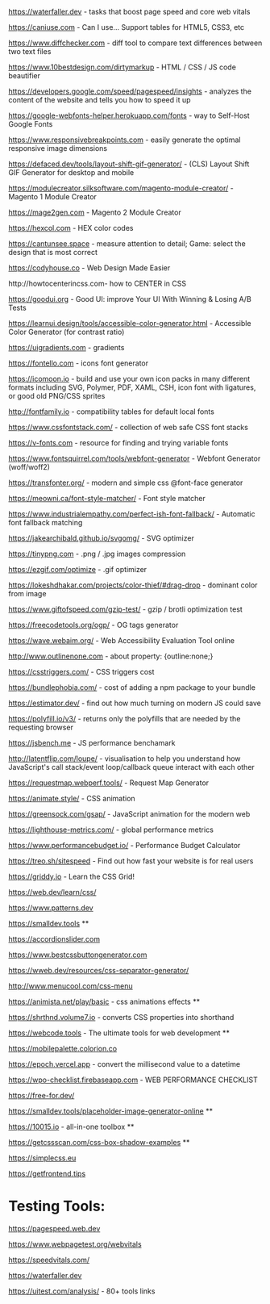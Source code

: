 https://waterfaller.dev - tasks that boost page speed and core web vitals

https://caniuse.com - Can I use... Support tables for HTML5, CSS3, etc

https://www.diffchecker.com - diff tool to compare text differences between two text files

https://www.10bestdesign.com/dirtymarkup - HTML / CSS / JS code beautifier

https://developers.google.com/speed/pagespeed/insights - analyzes the content of the website and tells you how to speed it up

https://google-webfonts-helper.herokuapp.com/fonts -  way to Self-Host Google Fonts

https://www.responsivebreakpoints.com - easily generate the optimal responsive image dimensions

https://defaced.dev/tools/layout-shift-gif-generator/ -  (CLS) Layout Shift GIF Generator for desktop and mobile

https://modulecreator.silksoftware.com/magento-module-creator/ - Magento 1 Module Creator

https://mage2gen.com - Magento 2 Module Creator

https://hexcol.com - HEX color codes

https://cantunsee.space - measure attention to detail; Game: select the design that is most correct

https://codyhouse.co - Web Design Made Easier

http://howtocenterincss.com- how to CENTER in CSS

https://goodui.org - Good UI: improve Your UI With Winning & Losing A/B Tests

https://learnui.design/tools/accessible-color-generator.html - Accessible Color Generator (for contrast ratio)

https://uigradients.com - gradients

https://fontello.com - icons font generator

https://icomoon.io - build and use your own icon packs in many different formats including SVG, Polymer, PDF, XAML, CSH, icon font with ligatures, or good old PNG/CSS sprites

http://fontfamily.io - compatibility tables for default local fonts

https://www.cssfontstack.com/ - collection of web safe CSS font stacks

https://v-fonts.com - resource for finding and trying variable fonts

https://www.fontsquirrel.com/tools/webfont-generator - Webfont Generator (woff/woff2)

https://transfonter.org/ - modern and simple css @font-face generator 

https://meowni.ca/font-style-matcher/ - Font style matcher

https://www.industrialempathy.com/perfect-ish-font-fallback/ - Automatic font fallback matching

https://jakearchibald.github.io/svgomg/ - SVG optimizer

https://tinypng.com - .png / .jpg images compression

https://ezgif.com/optimize  - .gif optimizer

https://lokeshdhakar.com/projects/color-thief/#drag-drop - dominant color from image

https://www.giftofspeed.com/gzip-test/ - gzip / brotli optimization test

https://freecodetools.org/ogp/ - OG tags generator

https://wave.webaim.org/ - Web Accessibility Evaluation Tool online

http://www.outlinenone.com - about property: {outline:none;}

https://csstriggers.com/ - CSS triggers cost

https://bundlephobia.com/ - cost of adding a npm package to your bundle

https://estimator.dev/  - find out how much turning on modern JS could save

https://polyfill.io/v3/ - returns only the polyfills that are needed by the requesting browser

https://jsbench.me - JS performance benchamark

http://latentflip.com/loupe/ - visualisation to help you understand how JavaScript's call stack/event loop/callback queue interact with each other

https://requestmap.webperf.tools/  - Request Map Generator

https://animate.style/ - CSS animation

https://greensock.com/gsap/ - JavaScript animation for the modern web

https://lighthouse-metrics.com/ - global performance metrics

https://www.performancebudget.io/ - Performance Budget Calculator

https://treo.sh/sitespeed - Find out how fast your website is for real users

https://griddy.io - Learn the CSS Grid!

https://web.dev/learn/css/

https://www.patterns.dev

https://smalldev.tools **

https://accordionslider.com

https://www.bestcssbuttongenerator.com

https://wweb.dev/resources/css-separator-generator/

http://www.menucool.com/css-menu

https://animista.net/play/basic - css animations effects **

https://shrthnd.volume7.io - converts CSS properties into shorthand

https://webcode.tools - The ultimate tools for web development **

https://mobilepalette.colorion.co

https://epoch.vercel.app - convert the millisecond value to a datetime

https://wpo-checklist.firebaseapp.com - WEB PERFORMANCE CHECKLIST

https://free-for.dev/

https://smalldev.tools/placeholder-image-generator-online **

https://10015.io -  all-in-one toolbox **

https://getcssscan.com/css-box-shadow-examples **

https://simplecss.eu

https://getfrontend.tips


# Testing Tools:

https://pagespeed.web.dev

https://www.webpagetest.org/webvitals

https://speedvitals.com/

https://waterfaller.dev

https://uitest.com/analysis/ - 80+ tools links
